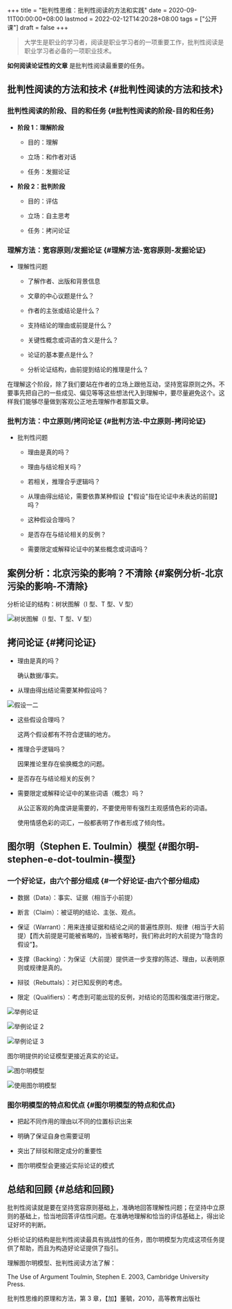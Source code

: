 +++
title = "批判性思维：批判性阅读的方法和实践"
date = 2020-09-11T00:00:00+08:00
lastmod = 2022-02-12T14:20:28+08:00
tags = ["公开课"]
draft = false
+++

> 大学生是职业的学习者，阅读是职业学习者的一项重要工作，批判性阅读是职业学习者必备的一项职业技术。

**如何阅读论证性的文章** 是批判性阅读最重要的任务。

## 批判性阅读的方法和技术 {#批判性阅读的方法和技术}

### 批判性阅读的阶段、目的和任务 {#批判性阅读的阶段-目的和任务}

- **阶段 1：理解阶段**

  - 目的：理解

  - 立场：和作者对话

  - 任务：发掘论证

- **阶段 2：批判阶段**

  - 目的：评估

  - 立场：自主思考

  - 任务：拷问论证

### 理解方法：宽容原则/发掘论证 {#理解方法-宽容原则-发掘论证}

- 理解性问题

  - 了解作者、出版和背景信息

  - 文章的中心议题是什么？

  - 作者的主张或结论是什么？

  - 支持结论的理由或前提是什么？

  - 关键性概念或词语的含义是什么？

  - 论证的基本要点是什么？

  - 分析论证结构，由前提到结论的推理是什么？

在理解这个阶段，除了我们要站在作者的立场上跟他互动，坚持宽容原则之外。不要事先把自己的一些成见、偏见等等这些想法代入到理解中，要尽量避免这个。这样我们能够尽量做到客观公正地去理解作者那篇文章。

### 批判方法：中立原则/拷问论证 {#批判方法-中立原则-拷问论证}

- 批判性问题

  - 理由是真的吗？

  - 理由与结论相关吗？

  - 若相关，推理合乎逻辑吗？

  - 从理由得出结论，需要依靠某种假设【"假设"指在论证中未表达的前提】吗？

  - 这种假设合理吗？

  - 是否存在与结论相关的反例？

  - 需要限定或解释论证中的某些概念或词语吗？

## 案例分析：北京污染的影响？不清除 {#案例分析-北京污染的影响-不清除}

分析论证的结构：树状图解（I 型、T 型、V 型）

![](https://images.yidajiabei.xyz/critical-thinking-3-tree-diagram.png '树状图解（I 型、T 型、V 型）')

## 拷问论证 {#拷问论证}

- 理由是真的吗？

  确认数据/事实。

- 从理由得出结论需要某种假设吗？

![](https://images.yidajiabei.xyz/critical-thinking-3-assumption1-2.png '假设一二')

- 这些假设合理吗？

  这两个假设都有不符合逻辑的地方。

- 推理合乎逻辑吗？

  因果推论里存在偷换概念的问题。

- 是否存在与结论相关的反例？

- 需要限定或解释论证中的某些词语（概念）吗？

  从公正客观的角度讲是需要的，不要使用带有强烈主观感情色彩的词语。

  使用情感色彩的词汇，一般都表明了作者形成了倾向性。

## 图尔明（Stephen E. Toulmin）模型 {#图尔明-stephen-e-dot-toulmin-模型}

### 一个好论证，由六个部分组成 {#一个好论证-由六个部分组成}

- 数据（Data）：事实、证据（相当于小前提）

- 断言（Claim）：被证明的结论、主张、观点。

- 保证（Warrant）：用来连接证据和结论之间的普遍性原则、规律（相当于大前提）【而大前提是可能被省略的，当被省略时，我们称此时的大前提为“隐含的假设”】。

- 支撑（Backing）：为保证（大前提）提供进一步支撑的陈述、理由，以表明原则或规律是真的。

- 辩驳（Rebuttals）：对已知反例的考虑。

- 限定（Qualifiers）：考虑到可能出现的反例，对结论的范围和强度进行限定。

![](https://images.yidajiabei.xyz/critical-thinking-3-example-argument.png '举例论证')

![](https://images.yidajiabei.xyz/critical-thinking-3-example-argument-2.png '举例论证 2')

![](https://images.yidajiabei.xyz/critical-thinking-3-example-argument-3.png '举例论证 3')

图尔明提供的论证模型更接近真实的论证。

![](https://images.yidajiabei.xyz/critical-thinking-3-toulmin-model.png '图尔明模型')

![](https://images.yidajiabei.xyz/critical-thinking-3-usage-toulmin-model.png '使用图尔明模型')

### 图尔明模型的特点和优点 {#图尔明模型的特点和优点}

- 把起不同作用的理由以不同的位置标识出来

- 明确了保证自身也需要证明

- 突出了辩驳和限定成分的重要性

- 图尔明模型会更接近实际论证的模式

## 总结和回顾 {#总结和回顾}

批判性阅读就是要在坚持宽容原则基础上，准确地回答理解性问题；在坚持中立原则的基础上，恰当地回答评估性问题。在准确地理解和恰当的评估基础上，得出论证好坏的判断。

分析论证的结构是批判性阅读最具有挑战性的任务，图尔明模型为完成这项任务提供了帮助，而且为构造好论证提供了指引。

理解图尔明模型、批判性阅读方法了解：

The Use of Argument Toulmin, Stephen E. 2003, Cambridge University Press.

批判性思维的原理和方法，第 3 章，【加】董毓，2010，高等教育出版社

